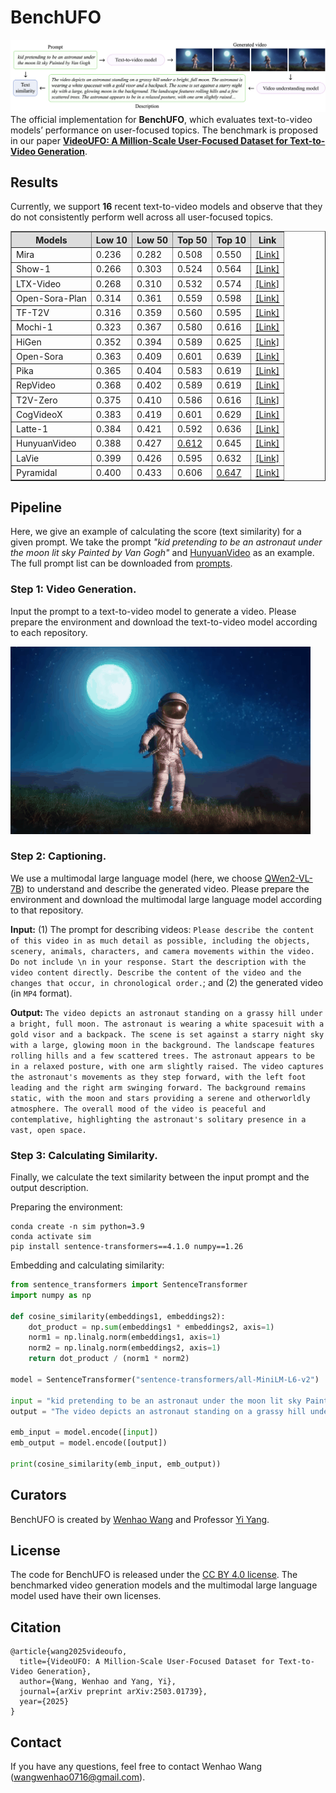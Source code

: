 # BenchUFO
![image](https://github.com/WangWenhao0716/BenchUFO/blob/main/bench.png)
The official implementation for **BenchUFO**, which evaluates text-to-video models’ performance on user-focused topics. The benchmark is proposed in our paper [**VideoUFO: A Million-Scale User-Focused Dataset
for Text-to-Video Generation**](https://arxiv.org/abs/2503.01739).

## Results
Currently, we support **16** recent text-to-video models and observe that they do not consistently perform well across all user-focused topics.

<table align="center" border="1" cellspacing="0" cellpadding="6">
  <thead>
    <tr style="background-color: #dddddd; text-align: center;">
      <th>Models</th>
      <th>Low 10</th>
      <th>Low 50</th>
      <th>Top 50</th>
      <th>Top 10</th>
      <th>Link</th>
    </tr>
  </thead>
  <tbody>
    <tr>
      <td>Mira</td><td>0.236</td><td>0.282</td><td>0.508</td><td>0.550</td><td><a href="https://github.com/mira-space/Mira">[Link]</a></td>
    </tr>
    <tr>
      <td>Show-1</td><td>0.266</td><td>0.303</td><td>0.524</td><td>0.564</td><td><a href="https://github.com/showlab/Show-1">[Link]</a></td>
    </tr>
    <tr>
      <td>LTX-Video</td><td>0.268</td><td>0.310</td><td>0.532</td><td>0.574</td><td><a href="https://github.com/Lightricks/LTX-Video">[Link]</a></td>
    </tr>
    <tr>
      <td>Open-Sora-Plan</td><td>0.314</td><td>0.361</td><td>0.559</td><td>0.598</td><td><a href="https://github.com/PKU-YuanGroup/Open-Sora-Plan">[Link]</a></td>
    </tr>
    <tr>
      <td>TF-T2V</td><td>0.316</td><td>0.359</td><td>0.560</td><td>0.595</td><td><a href="https://github.com/ali-vilab/VGen">[Link]</a></td>
    </tr>
    <tr>
      <td>Mochi-1</td><td>0.323</td><td>0.367</td><td>0.580</td><td>0.616</td><td><a href="https://github.com/genmoai/mochi">[Link]</a></td>
    </tr>
    <tr>
      <td>HiGen</td><td>0.352</td><td>0.394</td><td>0.589</td><td>0.625</td><td><a href="https://github.com/ali-vilab/VGen">[Link]</a></td>
    </tr>
    <tr>
      <td>Open-Sora</td><td>0.363</td><td>0.409</td><td>0.601</td><td>0.639</td><td><a href="https://github.com/hpcaitech/Open-Sora">[Link]</a></td>
    </tr>
    <tr>
      <td>Pika</td><td>0.365</td><td>0.404</td><td>0.583</td><td>0.619</td><td><a href="https://pika.art/about">[Link]</a></td>
    </tr>
    <tr>
      <td>RepVideo</td><td>0.368</td><td>0.402</td><td>0.589</td><td>0.619</td><td><a href="https://github.com/Vchitect/RepVideo">[Link]</a></td>
    </tr>
    <tr>
      <td>T2V-Zero</td><td>0.375</td><td>0.410</td><td>0.586</td><td>0.616</td><td><a href="https://github.com/Picsart-AI-Research/Text2Video-Zero">[Link]</a></td>
    </tr>
    <tr>
      <td>CogVideoX</td><td>0.383</td><td>0.419</td><td>0.601</td><td>0.629</td><td><a href="https://github.com/THUDM/CogVideo">[Link]</a></td>
    </tr>
    <tr>
      <td>Latte-1</td><td>0.384</td><td>0.421</td><td>0.592</td><td>0.636</td><td><a href="https://github.com/Vchitect/Latte">[Link]</a></td>
    </tr>
    <tr>
      <td>HunyuanVideo</td><td>0.388</td><td>0.427</td><td><u>0.612</u></td><td>0.645</td><td><a href="https://github.com/Tencent/HunyuanVideo">[Link]</a></td>
    </tr>
    <tr>
      <td>LaVie</td><td>0.399</td><td>0.426</td><td>0.595</td><td>0.632</td><td><a href="https://github.com/Vchitect/LaVie">[Link]</a></td>
    </tr>
    <tr>
      <td>Pyramidal</td><td>0.400</td><td>0.433</td><td>0.606</td><td><u>0.647</u></td><td><a href="https://github.com/jy0205/Pyramid-Flow">[Link]</a></td>
    </tr>
  </tbody>
</table>

## Pipeline
Here, we give an example of calculating the score (text similarity) for a given prompt. We take the prompt *"kid pretending to be an astronaut under the moon lit sky Painted by Van Gogh"* and [HunyuanVideo](https://github.com/Tencent/HunyuanVideo) as an example. The full prompt list can be downloaded from [prompts]().

### Step 1: Video Generation.
Input the prompt to a text-to-video model to generate a video. Please prepare the environment and download the text-to-video model according to each repository.
 <td><img src="hunyuan.gif"> </td>

### Step 2: Captioning.
We use a multimodal large language model (here, we choose [QWen2-VL-7B](https://huggingface.co/Qwen/Qwen2-VL-7B-Instruct)) to understand and describe the generated video. Please prepare the environment and download the multimodal large language model according to that repository.

**Input:** (1) The prompt for describing videos: `Please describe the content of this video in as much detail as possible, including the objects, scenery, animals, characters, and camera movements within the video. Do not include \n in your response. Start the description with the video content directly. Describe the content of the video and the changes that occur, in chronological order.`; and (2) the generated video (in `MP4` format).

**Output:** `The video depicts an astronaut standing on a grassy hill under a bright, full moon. The astronaut is wearing a white spacesuit with a gold visor and a backpack. The scene is set against a starry night sky with a large, glowing moon in the background. The landscape features rolling hills and a few scattered trees. The astronaut appears to be in a relaxed posture, with one arm slightly raised. The video captures the astronaut's movements as they step forward, with the left foot leading and the right arm swinging forward. The background remains static, with the moon and stars providing a serene and otherworldly atmosphere. The overall mood of the video is peaceful and contemplative, highlighting the astronaut's solitary presence in a vast, open space.`

### Step 3: Calculating Similarity.
Finally, we calculate the text similarity between the input prompt and the output description.

Preparing the environment:
```
conda create -n sim python=3.9
conda activate sim
pip install sentence-transformers==4.1.0 numpy==1.26
```
Embedding and calculating similarity:
```python
from sentence_transformers import SentenceTransformer
import numpy as np

def cosine_similarity(embeddings1, embeddings2):
    dot_product = np.sum(embeddings1 * embeddings2, axis=1)
    norm1 = np.linalg.norm(embeddings1, axis=1)
    norm2 = np.linalg.norm(embeddings2, axis=1)
    return dot_product / (norm1 * norm2)

model = SentenceTransformer("sentence-transformers/all-MiniLM-L6-v2")

input = "kid pretending to be an astronaut under the moon lit sky Painted by Van Gogh"
output = "The video depicts an astronaut standing on a grassy hill under a bright, full moon. The astronaut is wearing a white spacesuit with a gold visor and a backpack. The scene is set against a starry night sky with a large, glowing moon in the background. The landscape features rolling hills and a few scattered trees. The astronaut appears to be in a relaxed posture, with one arm slightly raised. The video captures the astronaut's movements as they step forward, with the left foot leading and the right arm swinging forward. The background remains static, with the moon and stars providing a serene and otherworldly atmosphere. The overall mood of the video is peaceful and contemplative, highlighting the astronaut's solitary presence in a vast, open space."

emb_input = model.encode([input])
emb_output = model.encode([output])

print(cosine_similarity(emb_input, emb_output))
```

## Curators
BenchUFO is created by [Wenhao Wang](https://wangwenhao0716.github.io/) and Professor [Yi Yang](https://scholar.google.com/citations?user=RMSuNFwAAAAJ&hl=zh-CN).

## License
The code for BenchUFO is released under the [CC BY 4.0 license](https://creativecommons.org/licenses/by/4.0/deed.en). The benchmarked video generation models and the multimodal large language model used have their own licenses. 

## Citation
```
@article{wang2025videoufo,
  title={VideoUFO: A Million-Scale User-Focused Dataset for Text-to-Video Generation},
  author={Wang, Wenhao and Yang, Yi},
  journal={arXiv preprint arXiv:2503.01739},
  year={2025}
}
```
## Contact
If you have any questions, feel free to contact Wenhao Wang (wangwenhao0716@gmail.com).
